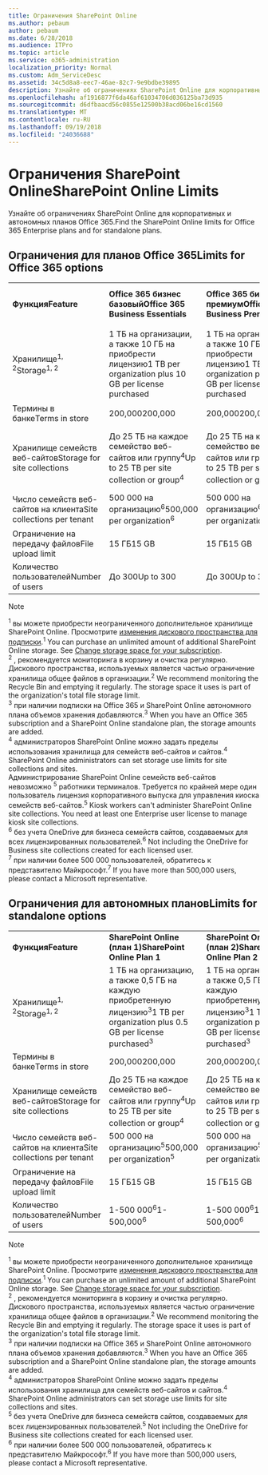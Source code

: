 ```yaml
---
title: Ограничения SharePoint Online
ms.author: pebaum
author: pebaum
ms.date: 6/28/2018
ms.audience: ITPro
ms.topic: article
ms.service: o365-administration
localization_priority: Normal
ms.custom: Adm_ServiceDesc
ms.assetid: 34c5d8a8-eec7-46ae-82c7-9e9bdbe39895
description: Узнайте об ограничениях SharePoint Online для корпоративных и автономных планов Office 365.
ms.openlocfilehash: af1916877f6da46af61034706d036125ba73d935
ms.sourcegitcommit: d6dfbaacd56c0855e12500b38acd06be16cd1560
ms.translationtype: MT
ms.contentlocale: ru-RU
ms.lasthandoff: 09/19/2018
ms.locfileid: "24036688"
---
```

# <a name="sharepoint-online-limits"></a><span data-ttu-id="4f223-103">Ограничения SharePoint Online</span><span class="sxs-lookup"><span data-stu-id="4f223-103">SharePoint Online Limits</span></span>

<span data-ttu-id="4f223-104">Узнайте об ограничениях SharePoint Online для корпоративных и автономных планов Office 365.</span><span class="sxs-lookup"><span data-stu-id="4f223-104">Find the SharePoint Online limits for Office 365 Enterprise plans and for standalone plans.</span></span>
  
## <a name="limits-for-office-365-options"></a><span data-ttu-id="4f223-105">Ограничения для планов Office 365</span><span class="sxs-lookup"><span data-stu-id="4f223-105">Limits for Office 365 options</span></span>

||||||||
|:-----|:-----|:-----|:-----|:-----|:-----|:-----|
|<span data-ttu-id="4f223-106">**Функция**</span><span class="sxs-lookup"><span data-stu-id="4f223-106">**Feature**</span></span> <br/> |<span data-ttu-id="4f223-107">**Office 365 бизнес базовый**</span><span class="sxs-lookup"><span data-stu-id="4f223-107">**Office 365 Business Essentials**</span></span> <br/> |<span data-ttu-id="4f223-108">**Office 365 бизнес премиум**</span><span class="sxs-lookup"><span data-stu-id="4f223-108">**Office 365 Business Premium**</span></span> <br/> |<span data-ttu-id="4f223-109">**Office 365 корпоративный E1**</span><span class="sxs-lookup"><span data-stu-id="4f223-109">**Office 365 Enterprise E1**</span></span> <br/> |<span data-ttu-id="4f223-110">**Office 365 корпоративный E3**</span><span class="sxs-lookup"><span data-stu-id="4f223-110">**Office 365 Enterprise E3**</span></span> <br/> |<span data-ttu-id="4f223-111">**Office 365 корпоративный E5**</span><span class="sxs-lookup"><span data-stu-id="4f223-111">**Office 365 Enterprise E5**</span></span> <br/> |<span data-ttu-id="4f223-112">**Office 365 корпоративный F1**</span><span class="sxs-lookup"><span data-stu-id="4f223-112">**Office 365 Enterprise F1**</span></span> <br/> |
|<span data-ttu-id="4f223-113">Хранилище<sup>1, 2</sup></span><span class="sxs-lookup"><span data-stu-id="4f223-113">Storage<sup>1, 2</sup></span></span> <br/> |<span data-ttu-id="4f223-114">1 ТБ на организации, а также 10 ГБ на приобрести лицензию</span><span class="sxs-lookup"><span data-stu-id="4f223-114">1 TB per organization plus 10 GB per license purchased</span></span>  <br/> |<span data-ttu-id="4f223-115">1 ТБ на организации, а также 10 ГБ на приобрести лицензию</span><span class="sxs-lookup"><span data-stu-id="4f223-115">1 TB per organization plus 10 GB per license purchased</span></span>  <br/> |<span data-ttu-id="4f223-116">1 ТБ на организации, а также 10 ГБ на лицензию приобрести<sup>3</sup></span><span class="sxs-lookup"><span data-stu-id="4f223-116">1 TB per organization plus 10 GB per license purchased<sup>3</sup></span></span> <br/> |<span data-ttu-id="4f223-117">1 ТБ на организации, а также 10 ГБ на лицензию приобрести<sup>3</sup></span><span class="sxs-lookup"><span data-stu-id="4f223-117">1 TB per organization plus 10 GB per license purchased<sup>3</sup></span></span> <br/> |<span data-ttu-id="4f223-118">1 ТБ на организации, а также 10 ГБ на лицензию приобрести<sup>3</sup></span><span class="sxs-lookup"><span data-stu-id="4f223-118">1 TB per organization plus 10 GB per license purchased<sup>3</sup></span></span> <br/> |<span data-ttu-id="4f223-119">1 ТБ на организации <sup>3</sup></span><span class="sxs-lookup"><span data-stu-id="4f223-119">1 TB per organization <sup>3</sup></span></span> <br/> |
|<span data-ttu-id="4f223-120">Термины в банке</span><span class="sxs-lookup"><span data-stu-id="4f223-120">Terms in store</span></span>  <br/> |<span data-ttu-id="4f223-121">200,000</span><span class="sxs-lookup"><span data-stu-id="4f223-121">200,000</span></span>  <br/> |<span data-ttu-id="4f223-122">200,000</span><span class="sxs-lookup"><span data-stu-id="4f223-122">200,000</span></span>  <br/> |<span data-ttu-id="4f223-123">200,000</span><span class="sxs-lookup"><span data-stu-id="4f223-123">200,000</span></span>  <br/> |<span data-ttu-id="4f223-124">200,000</span><span class="sxs-lookup"><span data-stu-id="4f223-124">200,000</span></span>  <br/> |<span data-ttu-id="4f223-125">200,000</span><span class="sxs-lookup"><span data-stu-id="4f223-125">200,000</span></span>  <br/> |<span data-ttu-id="4f223-126">200,000</span><span class="sxs-lookup"><span data-stu-id="4f223-126">200,000</span></span>  <br/> |
|<span data-ttu-id="4f223-127">Хранилище семейств веб-сайтов</span><span class="sxs-lookup"><span data-stu-id="4f223-127">Storage for site collections</span></span>  <br/> |<span data-ttu-id="4f223-128">До 25 ТБ на каждое семейство веб-сайтов или группу<sup>4</sup></span><span class="sxs-lookup"><span data-stu-id="4f223-128">Up to 25 TB per site collection or group<sup>4</sup></span></span> <br/> |<span data-ttu-id="4f223-129">До 25 ТБ на каждое семейство веб-сайтов или группу<sup>4</sup></span><span class="sxs-lookup"><span data-stu-id="4f223-129">Up to 25 TB per site collection or group<sup>4</sup></span></span> <br/> |<span data-ttu-id="4f223-130">До 25 ТБ на каждое семейство веб-сайтов или группу<sup>4</sup></span><span class="sxs-lookup"><span data-stu-id="4f223-130">Up to 25 TB per site collection or group<sup>4</sup></span></span> <br/> |<span data-ttu-id="4f223-131">До 25 ТБ на каждое семейство веб-сайтов или группу<sup>4</sup></span><span class="sxs-lookup"><span data-stu-id="4f223-131">Up to 25 TB per site collection or group<sup>4</sup></span></span> <br/> |<span data-ttu-id="4f223-132">До 25 ТБ на каждое семейство веб-сайтов или группу<sup>4</sup></span><span class="sxs-lookup"><span data-stu-id="4f223-132">Up to 25 TB per site collection or group<sup>4</sup></span></span> <br/> |<span data-ttu-id="4f223-133">До 25 ТБ на каждое семейство веб-сайтов или группу<sup>5</sup></span><span class="sxs-lookup"><span data-stu-id="4f223-133">Up to 25 TB per site collection or group<sup>5</sup></span></span> <br/> |
|<span data-ttu-id="4f223-134">Число семейств веб-сайтов на клиента</span><span class="sxs-lookup"><span data-stu-id="4f223-134">Site collections per tenant</span></span>  <br/> |<span data-ttu-id="4f223-135">500 000 на организацию<sup>6</sup></span><span class="sxs-lookup"><span data-stu-id="4f223-135">500,000 per organization<sup>6</sup></span></span> <br/> |<span data-ttu-id="4f223-136">500 000 на организацию<sup>6</sup></span><span class="sxs-lookup"><span data-stu-id="4f223-136">500,000 per organization<sup>6</sup></span></span> <br/> |<span data-ttu-id="4f223-137">500 000 на организацию<sup>6</sup></span><span class="sxs-lookup"><span data-stu-id="4f223-137">500,000 per organization<sup>6</sup></span></span> <br/> |<span data-ttu-id="4f223-138">500 000 на организацию<sup>6</sup></span><span class="sxs-lookup"><span data-stu-id="4f223-138">500,000 per organization<sup>6</sup></span></span> <br/> |<span data-ttu-id="4f223-139">500 000 на организацию<sup>6</sup></span><span class="sxs-lookup"><span data-stu-id="4f223-139">500,000 per organization<sup>6</sup></span></span> <br/> |<span data-ttu-id="4f223-140">500 000 на организацию</span><span class="sxs-lookup"><span data-stu-id="4f223-140">500,000 per organization</span></span>  <br/> |
|<span data-ttu-id="4f223-141">Ограничение на передачу файлов</span><span class="sxs-lookup"><span data-stu-id="4f223-141">File upload limit</span></span>  <br/> |<span data-ttu-id="4f223-142">15 ГБ</span><span class="sxs-lookup"><span data-stu-id="4f223-142">15 GB</span></span>  <br/> |<span data-ttu-id="4f223-143">15 ГБ</span><span class="sxs-lookup"><span data-stu-id="4f223-143">15 GB</span></span>  <br/> |<span data-ttu-id="4f223-144">15 ГБ</span><span class="sxs-lookup"><span data-stu-id="4f223-144">15 GB</span></span>  <br/> |<span data-ttu-id="4f223-145">15 ГБ</span><span class="sxs-lookup"><span data-stu-id="4f223-145">15 GB</span></span>  <br/> |<span data-ttu-id="4f223-146">15 ГБ</span><span class="sxs-lookup"><span data-stu-id="4f223-146">15 GB</span></span>  <br/> |<span data-ttu-id="4f223-147">15 ГБ</span><span class="sxs-lookup"><span data-stu-id="4f223-147">15 GB</span></span>  <br/> |
|<span data-ttu-id="4f223-148">Количество пользователей</span><span class="sxs-lookup"><span data-stu-id="4f223-148">Number of users</span></span>  <br/> |<span data-ttu-id="4f223-149">До 300</span><span class="sxs-lookup"><span data-stu-id="4f223-149">Up to 300</span></span>  <br/> |<span data-ttu-id="4f223-150">До 300</span><span class="sxs-lookup"><span data-stu-id="4f223-150">Up to 300</span></span>  <br/> |<span data-ttu-id="4f223-151">1-500 000<sup>7</sup></span><span class="sxs-lookup"><span data-stu-id="4f223-151">1- 500,000<sup>7</sup></span></span> <br/> |<span data-ttu-id="4f223-152">1-500 000<sup>7</sup></span><span class="sxs-lookup"><span data-stu-id="4f223-152">1- 500,000<sup>7</sup></span></span> <br/> |<span data-ttu-id="4f223-153">1-500 000<sup>7</sup></span><span class="sxs-lookup"><span data-stu-id="4f223-153">1- 500,000<sup>7</sup></span></span> <br/> |<span data-ttu-id="4f223-154">1-500 000<sup>7</sup></span><span class="sxs-lookup"><span data-stu-id="4f223-154">1- 500,000<sup>7</sup></span></span> <br/> |
   
> [!NOTE]
> <span data-ttu-id="4f223-p101"><sup>1</sup> вы можете приобрести неограниченного дополнительное хранилище SharePoint Online. Просмотрите [изменения дискового пространства для подписки](https://support.office.com/en-us/article/Change-storage-space-for-your-subscription-96EA3533-DE64-4B01-839A-C560875A662C?ui=en-US&amp;rs=en-US&amp;ad=US).</span><span class="sxs-lookup"><span data-stu-id="4f223-p101"><sup>1</sup> You can purchase an unlimited amount of additional SharePoint Online storage. See [Change storage space for your subscription](https://support.office.com/en-us/article/Change-storage-space-for-your-subscription-96EA3533-DE64-4B01-839A-C560875A662C?ui=en-US&amp;rs=en-US&amp;ad=US). </span></span><br/><span data-ttu-id="4f223-p102"><sup>2</sup> , рекомендуется мониторинга в корзину и очистка регулярно. Дискового пространства, используемых является частью ограничение хранилища общее файлов в организации.</span><span class="sxs-lookup"><span data-stu-id="4f223-p102"><sup>2</sup> We recommend monitoring the Recycle Bin and emptying it regularly. The storage space it uses is part of the organization's total file storage limit. </span></span><br/> <span data-ttu-id="4f223-p103"><sup>3</sup> при наличии подписки на Office 365 и SharePoint Online автономного плана объемов хранения добавляются.</span><span class="sxs-lookup"><span data-stu-id="4f223-p103"><sup>3</sup> When you have an Office 365 subscription and a SharePoint Online standalone plan, the storage amounts are added. </span></span><br/><span data-ttu-id="4f223-p104"><sup>4</sup> администраторов SharePoint Online можно задать пределы использования хранилища для семейств веб-сайтов и сайтов.</span><span class="sxs-lookup"><span data-stu-id="4f223-p104"><sup>4</sup> SharePoint Online administrators can set storage use limits for site collections and sites. </span></span><br/> <span data-ttu-id="4f223-p105">Администрирование SharePoint Online семейств веб-сайтов невозможно <sup>5</sup> работники терминалов. Требуется по крайней мере один пользователь лицензия корпоративного выпуска для управления киоска семейств веб-сайтов.</span><span class="sxs-lookup"><span data-stu-id="4f223-p105"><sup>5</sup> Kiosk workers can't administer SharePoint Online site collections. You need at least one Enterprise user license to manage kiosk site collections. </span></span><br/> <span data-ttu-id="4f223-p106"><sup>6</sup> без учета OneDrive для бизнеса семейств сайтов, создаваемых для всех лицензированных пользователей.</span><span class="sxs-lookup"><span data-stu-id="4f223-p106"><sup>6</sup> Not including the OneDrive for Business site collections created for each licensed user. </span></span><br/><span data-ttu-id="4f223-164"><sup>7</sup> при наличии более 500 000 пользователей, обратитесь к представителю Майкрософт.</span><span class="sxs-lookup"><span data-stu-id="4f223-164"><sup>7</sup> If you have more than 500,000 users, please contact a Microsoft representative.</span></span> 
  
## <a name="limits-for-standalone-options"></a><span data-ttu-id="4f223-165">Ограничения для автономных планов</span><span class="sxs-lookup"><span data-stu-id="4f223-165">Limits for standalone options</span></span>

||||
|:-----|:-----|:-----|
|<span data-ttu-id="4f223-166">**Функция**</span><span class="sxs-lookup"><span data-stu-id="4f223-166">**Feature**</span></span> <br/> |<span data-ttu-id="4f223-167">**SharePoint Online (план 1)**</span><span class="sxs-lookup"><span data-stu-id="4f223-167">**SharePoint Online Plan 1**</span></span> <br/> |<span data-ttu-id="4f223-168">**SharePoint Online (план 2)**</span><span class="sxs-lookup"><span data-stu-id="4f223-168">**SharePoint Online Plan 2**</span></span> <br/> |
|<span data-ttu-id="4f223-169">Хранилище<sup>1, 2</sup></span><span class="sxs-lookup"><span data-stu-id="4f223-169">Storage<sup>1, 2</sup></span></span> <br/> |<span data-ttu-id="4f223-170">1 ТБ на организацию, а также 0,5 ГБ на каждую приобретенную лицензию<sup>3</sup></span><span class="sxs-lookup"><span data-stu-id="4f223-170">1 TB per organization plus 0.5 GB per license purchased<sup>3</sup></span></span> <br/> |<span data-ttu-id="4f223-171">1 ТБ на организацию, а также 0,5 ГБ на каждую приобретенную лицензию<sup>3</sup></span><span class="sxs-lookup"><span data-stu-id="4f223-171">1 TB per organization plus 0.5 GB per license purchased<sup>3</sup></span></span> <br/> |
|<span data-ttu-id="4f223-172">Термины в банке</span><span class="sxs-lookup"><span data-stu-id="4f223-172">Terms in store</span></span>  <br/> |<span data-ttu-id="4f223-173">200,000</span><span class="sxs-lookup"><span data-stu-id="4f223-173">200,000</span></span>  <br/> |<span data-ttu-id="4f223-174">200,000</span><span class="sxs-lookup"><span data-stu-id="4f223-174">200,000</span></span>  <br/> |
|<span data-ttu-id="4f223-175">Хранилище семейств веб-сайтов</span><span class="sxs-lookup"><span data-stu-id="4f223-175">Storage for site collections</span></span>  <br/> |<span data-ttu-id="4f223-176">До 25 ТБ на каждое семейство веб-сайтов или группу<sup>4</sup></span><span class="sxs-lookup"><span data-stu-id="4f223-176">Up to 25 TB per site collection or group<sup>4</sup></span></span> <br/> |<span data-ttu-id="4f223-177">До 25 ТБ на каждое семейство веб-сайтов или группу<sup>4</sup></span><span class="sxs-lookup"><span data-stu-id="4f223-177">Up to 25 TB per site collection or group<sup>4</sup></span></span> <br/> |
|<span data-ttu-id="4f223-178">Число семейств веб-сайтов на клиента</span><span class="sxs-lookup"><span data-stu-id="4f223-178">Site collections per tenant</span></span>  <br/> |<span data-ttu-id="4f223-179">500 000 на организацию<sup>5</sup></span><span class="sxs-lookup"><span data-stu-id="4f223-179">500,000 per organization<sup>5</sup></span></span> <br/> |<span data-ttu-id="4f223-180">500 000 на организацию<sup>5</sup></span><span class="sxs-lookup"><span data-stu-id="4f223-180">500,000 per organization<sup>5</sup></span></span> <br/> |
|<span data-ttu-id="4f223-181">Ограничение на передачу файлов</span><span class="sxs-lookup"><span data-stu-id="4f223-181">File upload limit</span></span>  <br/> |<span data-ttu-id="4f223-182">15 ГБ</span><span class="sxs-lookup"><span data-stu-id="4f223-182">15 GB</span></span>  <br/> |<span data-ttu-id="4f223-183">15 ГБ</span><span class="sxs-lookup"><span data-stu-id="4f223-183">15 GB</span></span>  <br/> |
|<span data-ttu-id="4f223-184">Количество пользователей</span><span class="sxs-lookup"><span data-stu-id="4f223-184">Number of users</span></span>  <br/> |<span data-ttu-id="4f223-185">1-500 000<sup>6</sup></span><span class="sxs-lookup"><span data-stu-id="4f223-185">1- 500,000<sup>6</sup></span></span> <br/> |<span data-ttu-id="4f223-186">1-500 000<sup>6</sup></span><span class="sxs-lookup"><span data-stu-id="4f223-186">1- 500,000<sup>6</sup></span></span> <br/> |
   
> [!NOTE]
> <span data-ttu-id="4f223-p107"><sup>1</sup> вы можете приобрести неограниченного дополнительное хранилище SharePoint Online. Просмотрите [изменения дискового пространства для подписки](https://support.office.com/en-us/article/Change-storage-space-for-your-subscription-96EA3533-DE64-4B01-839A-C560875A662C?ui=en-US&amp;rs=en-US&amp;ad=US).</span><span class="sxs-lookup"><span data-stu-id="4f223-p107"><sup>1</sup> You can purchase an unlimited amount of additional SharePoint Online storage. See [Change storage space for your subscription](https://support.office.com/en-us/article/Change-storage-space-for-your-subscription-96EA3533-DE64-4B01-839A-C560875A662C?ui=en-US&amp;rs=en-US&amp;ad=US). </span></span><br/> <span data-ttu-id="4f223-p108"><sup>2</sup> , рекомендуется мониторинга в корзину и очистка регулярно. Дискового пространства, используемых является частью ограничение хранилища общее файлов в организации.</span><span class="sxs-lookup"><span data-stu-id="4f223-p108"><sup>2</sup> We recommend monitoring the Recycle Bin and emptying it regularly. The storage space it uses is part of the organization's total file storage limit. </span></span><br/><span data-ttu-id="4f223-p109"><sup>3</sup> при наличии подписки на Office 365 и SharePoint Online автономного плана объемов хранения добавляются.</span><span class="sxs-lookup"><span data-stu-id="4f223-p109"><sup>3</sup> When you have an Office 365 subscription and a SharePoint Online standalone plan, the storage amounts are added. </span></span><br/><span data-ttu-id="4f223-p110"><sup>4</sup> администраторов SharePoint Online можно задать пределы использования хранилища для семейств веб-сайтов и сайтов.</span><span class="sxs-lookup"><span data-stu-id="4f223-p110"><sup>4</sup> SharePoint Online administrators can set storage use limits for site collections and sites. </span></span><br/><span data-ttu-id="4f223-p111"><sup>5</sup> без учета OneDrive для бизнеса семейств сайтов, создаваемых для всех лицензированных пользователей.</span><span class="sxs-lookup"><span data-stu-id="4f223-p111"><sup>5</sup> Not including the OneDrive for Business site collections created for each licensed user. </span></span><br/><span data-ttu-id="4f223-194"><sup>6</sup> при наличии более 500 000 пользователей, обратитесь к представителю Майкрософт.</span><span class="sxs-lookup"><span data-stu-id="4f223-194"><sup>6</sup> If you have more than 500,000 users, please contact a Microsoft representative.</span></span> 
  

